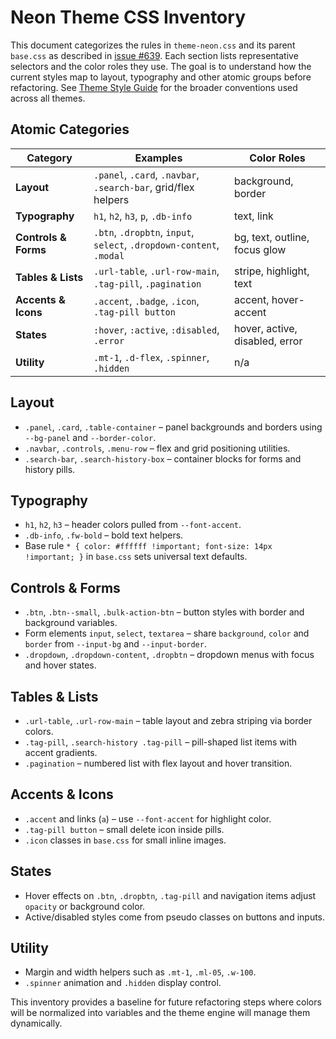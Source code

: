 # Neon Theme CSS Inventory

This document categorizes the rules in `theme-neon.css` and its parent `base.css` as described in [issue #639](https://github.com/thesavant42/retrorecon/issues/639). Each section lists representative selectors and the color roles they use. The goal is to understand how the current styles map to layout, typography and other atomic groups before refactoring. See [Theme Style Guide](theme_style_guide.md) for the broader conventions used across all themes.

## Atomic Categories

| Category | Examples | Color Roles |
| -------- | -------- | ----------- |
| **Layout** | `.panel`, `.card`, `.navbar`, `.search-bar`, grid/flex helpers | background, border |
| **Typography** | `h1`, `h2`, `h3`, `p`, `.db-info` | text, link |
| **Controls & Forms** | `.btn`, `.dropbtn`, `input`, `select`, `.dropdown-content`, `.modal` | bg, text, outline, focus glow |
| **Tables & Lists** | `.url-table`, `.url-row-main`, `.tag-pill`, `.pagination` | stripe, highlight, text |
| **Accents & Icons** | `.accent`, `.badge`, `.icon`, `.tag-pill button` | accent, hover-accent |
| **States** | `:hover`, `:active`, `:disabled`, `.error` | hover, active, disabled, error |
| **Utility** | `.mt-1`, `.d-flex`, `.spinner`, `.hidden` | n/a |

## Layout
- `.panel`, `.card`, `.table-container` – panel backgrounds and borders using `--bg-panel` and `--border-color`.
- `.navbar`, `.controls`, `.menu-row` – flex and grid positioning utilities.
- `.search-bar`, `.search-history-box` – container blocks for forms and history pills.

## Typography
- `h1`, `h2`, `h3` – header colors pulled from `--font-accent`.
- `.db-info`, `.fw-bold` – bold text helpers.
- Base rule `* { color: #ffffff !important; font-size: 14px !important; }` in `base.css` sets universal text defaults.

## Controls & Forms
- `.btn`, `.btn--small`, `.bulk-action-btn` – button styles with border and background variables.
- Form elements `input`, `select`, `textarea` – share `background`, `color` and `border` from `--input-bg` and `--input-border`.
- `.dropdown`, `.dropdown-content`, `.dropbtn` – dropdown menus with focus and hover states.

## Tables & Lists
- `.url-table`, `.url-row-main` – table layout and zebra striping via border colors.
- `.tag-pill`, `.search-history .tag-pill` – pill-shaped list items with accent gradients.
- `.pagination` – numbered list with flex layout and hover transition.

## Accents & Icons
- `.accent` and links (`a`) – use `--font-accent` for highlight color.
- `.tag-pill button` – small delete icon inside pills.
- `.icon` classes in `base.css` for small inline images.

## States
- Hover effects on `.btn`, `.dropbtn`, `.tag-pill` and navigation items adjust `opacity` or background color.
- Active/disabled styles come from pseudo classes on buttons and inputs.

## Utility
- Margin and width helpers such as `.mt-1`, `.ml-05`, `.w-100`.
- `.spinner` animation and `.hidden` display control.

This inventory provides a baseline for future refactoring steps where colors will be normalized into variables and the theme engine will manage them dynamically.

